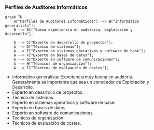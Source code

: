 ### Perfiles de Auditores Informáticos

```mermaid
graph TD
    A["Perfiles de Auditores Informáticos"] --> B["Informático generalista"];
    B --> B1["Buena experiencia en auditoría, explotación y desarrollo"];
    
    A --> C["Experto en desarrollo de proyectos"];
    A --> D["Técnico de sistemas"];
    A --> E["Experto en sistemas operativos y software de base"];
    A --> F["Experto en bases de datos"];
    A --> G["Experto en software de comunicaciones"];
    A --> H["Técnicos de organización"];
    A --> I["Técnicos de evaluación de costes"];
```

-   Informático generalista: Experiencia muy buena en auditoría. Generalmente es importante que sea un conocedor de Explotación y Desarrollo.
-   Experto en desarrollo de proyectos.
-   Técnico de sistemas.
-   Experto en sistemas operativos y software de base.
-   Experto en bases de datos.
-   Experto en software de comunicaciones.
-   Técnicos de organización.
-   Técnicos de evaluación de costes. 